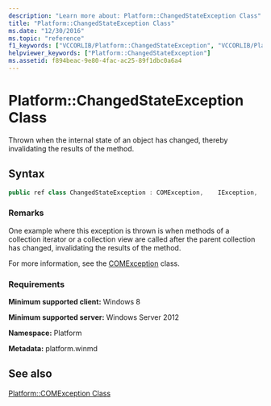 ```yaml
---
description: "Learn more about: Platform::ChangedStateException Class"
title: "Platform::ChangedStateException Class"
ms.date: "12/30/2016"
ms.topic: "reference"
f1_keywords: ["VCCORLIB/Platform::ChangedStateException", "VCCORLIB/Platform::ChangedStateException::ChangedStateException"]
helpviewer_keywords: ["Platform::ChangedStateException"]
ms.assetid: f894beac-9e80-4fac-ac25-89f1dbc0a6a4
---
```

# Platform::ChangedStateException Class

Thrown when the internal state of an object has changed, thereby invalidating the results of the method.

## Syntax

```cpp
public ref class ChangedStateException : COMException,    IException,    IPrintable,    IEquatable
```

### Remarks

One example where this exception is thrown is when methods of a collection iterator or a collection view are called after the parent collection has changed, invalidating the results of the method.

For more information, see the [COMException](../cppcx/platform-comexception-class.md) class.

### Requirements

**Minimum supported client:** Windows 8

**Minimum supported server:** Windows Server 2012

**Namespace:** Platform

**Metadata:** platform.winmd

## See also

[Platform::COMException Class](../cppcx/platform-comexception-class.md)
